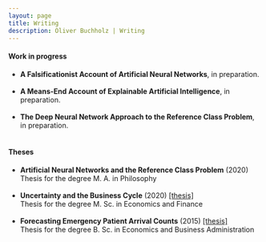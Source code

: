 ```yaml
---
layout: page
title: Writing
description: Oliver Buchholz | Writing
---
```


<h4>Work in progress</h4>

<ul>
<li><b>A Falsificationist Account of Artificial Neural Networks</b>, in preparation.<br><br>
</li>

<li><b>A Means-End Account of Explainable Artificial Intelligence</b>, in preparation.<br><br>
</li>

<li><b>The Deep Neural Network Approach to the Reference Class Problem</b>, in preparation.<br><br>
</li>
</ul>



<h4>Theses</h4>

<ul>
<li><b>Artificial Neural Networks and the Reference Class Problem</b> (2020) <br> 
 Thesis for the degree M. A. in Philosophy<br><br>
 </li>


<li><b>Uncertainty and the Business Cycle</b> (2020) <a href= "papers/MA_Econ.pdf" target= "_blank">[thesis]</a><br> 
 Thesis for the degree M. Sc. in Economics and Finance<br><br>
 </li>

<li><b>Forecasting Emergency Patient Arrival Counts</b> (2015) <a href= "papers/BA.pdf" target= "_blank">[thesis]</a><br> 
 Thesis for the degree B. Sc. in Economics and Business Administration<br><br>
 </li>
 </ul>